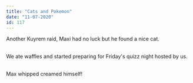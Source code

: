 ```yaml
---
title: "Cats and Pokemon"
date: "11-07-2020"
id: 117
---
```

Another Kuyrem raid, Maxi had no luck but he found a nice cat.<br><br>

We ate waffles and started preparing for Friday's quizz night hosted by us.<br><br>

Max whipped creamed himself!